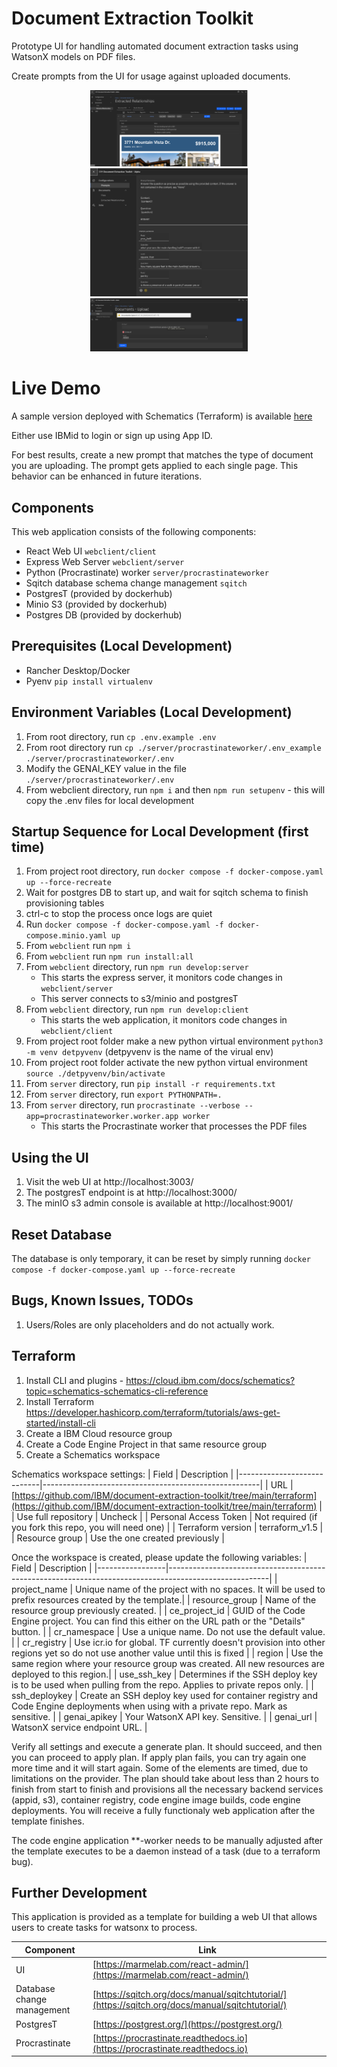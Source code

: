 # Document Extraction Toolkit

Prototype UI for handling automated document extraction tasks using WatsonX models on PDF files.

Create prompts from the UI for usage against uploaded documents.

<div align="center">
    <img src="./assets/extracted_relationships.png" alt="Screenshot of DET" width="50%" />
</div>
<div align="center">
    <img src="./assets/prompt_editing.png" alt="Screenshot of Editing prompts" width="50%" />
</div>
<div align="center">
    <img src="./assets/file_uploads.png" alt="Screenshot of File uploads" width="50%" />
</div>

# Live Demo

A sample version deployed with Schematics (Terraform) is available [here](https://document-extraction-tk-ui.1bruy9t8zaj1.us-east.codeengine.appdomain.cloud/)

Either use IBMid to login or sign up using App ID.

For best results, create a new prompt that matches the type of document you are uploading. The prompt gets applied to each single page. This behavior can be enhanced in future iterations. 

## Components

This web application consists of the following components:

- React Web UI `webclient/client`
- Express Web Server `webclient/server`
- Python (Procrastinate) worker `server/procrastinateworker`
- Sqitch database schema change management `sqitch`
- PostgresT (provided by dockerhub)
- Minio S3 (provided by dockerhub)
- Postgres DB (provided by dockerhub)

## Prerequisites (Local Development)

- Rancher Desktop/Docker
- Pyenv `pip install virtualenv`

## Environment Variables (Local Development)

1. From root directory, run `cp .env.example .env`
2. From root directory run `cp ./server/procrastinateworker/.env_example ./server/procrastinateworker/.env`
3. Modify the GENAI_KEY value in the file `./server/procrastinateworker/.env`
4. From webclient directory, run `npm i` and then `npm run setupenv` - this will copy the .env files for local development

## Startup Sequence for Local Development (first time)

1. From project root directory, run `docker compose -f docker-compose.yaml up --force-recreate`
2. Wait for postgres DB to start up, and wait for sqitch schema to finish provisioning tables
3. ctrl-c to stop the process once logs are quiet
4. Run `docker compose -f docker-compose.yaml -f docker-compose.minio.yaml up`
5. From `webclient` run `npm i`
6. From `webclient` run `npm run install:all`
7. From `webclient` directory, run `npm run develop:server`
    - This starts the express server, it monitors code changes in `webclient/server`
    - This server connects to s3/minio and postgresT
8. From `webclient` directory, run `npm run develop:client`
    - This starts the web application, it monitors code changes in `webclient/client`
9. From project root folder make a new python virtual environment `python3 -m venv detpyvenv` (detpyvenv is the name of the virual env)
10. From project root folder activate the new python virtual environment `source ./detpyvenv/bin/activate`
11. From `server` directory, run `pip install -r requirements.txt`
12. From `server` directory, run `export PYTHONPATH=.`
13. From `server` directory, run `procrastinate --verbose --app=procrastinateworker.worker.app worker`
    - This starts the Procrastinate worker that processes the PDF files

## Using the UI

1. Visit the web UI at http://localhost:3003/
2. The postgresT endpoint is at http://localhost:3000/
3. The minIO s3 admin console is available at http://localhost:9001/

## Reset Database

The database is only temporary, it can be reset by simply running `docker compose -f docker-compose.yaml up --force-recreate`

## Bugs, Known Issues, TODOs

1. Users/Roles are only placeholders and do not actually work.

## Terraform

1. Install CLI and plugins - https://cloud.ibm.com/docs/schematics?topic=schematics-schematics-cli-reference
2. Install Terraform https://developer.hashicorp.com/terraform/tutorials/aws-get-started/install-cli
3. Create a IBM Cloud resource group
4. Create a Code Engine Project in that same resource group
5. Create a Schematics workspace

Schematics workspace settings:
| Field                      | Description                                          |
|----------------------------|------------------------------------------------------|
| URL                        | [https://github.com/IBM/document-extraction-toolkit/tree/main/terraform](https://github.com/IBM/document-extraction-toolkit/tree/main/terraform) |
| Use full repository        | Uncheck                                              |
| Personal Access Token      | Not required (if you fork this repo, you will need one) |
| Terraform version          | terraform_v1.5                                       |
| Resource group             | Use the one created previously                       |


Once the workspace is created, please update the following variables:
| Field           | Description                                                                                           |
|-----------------|-------------------------------------------------------------------------------------------------------|
| project_name    | Unique name of the project with no spaces. It will be used to prefix resources created by the template.|
| resource_group  | Name of the resource group previously created.                                                        |
| ce_project_id   | GUID of the Code Engine project. You can find this either on the URL path or the "Details" button.      |
| cr_namespace    | Use a unique name. Do not use the default value.                                                        |
| cr_registry     | Use icr.io for global. TF currently doesn't provision into other regions yet so do not use another value until this is fixed |
| region          | Use the same region where your resource group was created. All new resources are deployed to this region.|
| use_ssh_key     | Determines if the SSH deploy key is to be used when pulling from the repo. Applies to private repos only.   |
| ssh_deploykey   | Create an SSH deploy key used for container registry and Code Engine deployments when using with a private repo. Mark as sensitive.   |
| genai_apikey    | Your WatsonX API key. Sensitive.                                                                      |
| genai_url       | WatsonX service endpoint URL.                                                                         |

Verify all settings and execute a generate plan. It should succeed, and then you can proceed to apply plan. If apply plan fails, you can try again one more time and it will start again. Some of the elements are timed, due to limitations on the provider. The plan should take about less than 2 hours to finish from start to finish and provisions all the necessary backend services (appid, s3), container registry, code engine image builds, code engine deployments. You will receive a fully functionaly web application after the template finishes.

The code engine application **-worker needs to be manually adjusted after the template executes to be a daemon instead of a task (due to a terraform bug). 

## Further Development

This application is provided as a template for building a web UI that allows users to create tasks for watsonx to process.

| Component                     | Link                                                            |
|-------------------------------|------------------------------------------------------------------------|
| UI                            | [https://marmelab.com/react-admin/](https://marmelab.com/react-admin/) |
| Database change management    | [https://sqitch.org/docs/manual/sqitchtutorial/](https://sqitch.org/docs/manual/sqitchtutorial/) |
| PostgresT                     | [https://postgrest.org/](https://postgrest.org/) |
| Procrastinate                 | [https://procrastinate.readthedocs.io](https://procrastinate.readthedocs.io) |



